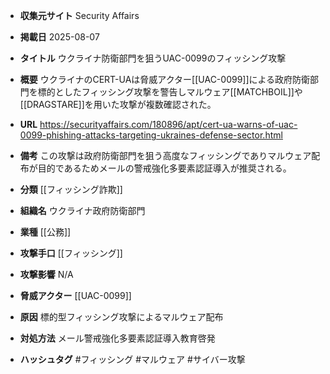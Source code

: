 - **収集元サイト**
Security Affairs

- **掲載日**
2025-08-07

- **タイトル**
ウクライナ防衛部門を狙うUAC-0099のフィッシング攻撃

- **概要**
ウクライナのCERT-UAは脅威アクター[[UAC-0099]]による政府防衛部門を標的としたフィッシング攻撃を警告しマルウェア[[MATCHBOIL]]や[[DRAGSTARE]]を用いた攻撃が複数確認された。

- **URL**
https://securityaffairs.com/180896/apt/cert-ua-warns-of-uac-0099-phishing-attacks-targeting-ukraines-defense-sector.html

- **備考**
この攻撃は政府防衛部門を狙う高度なフィッシングでありマルウェア配布が目的であるためメールの警戒強化多要素認証導入が推奨される。

- **分類**
[[フィッシング詐欺]]

- **組織名**
ウクライナ政府防衛部門

- **業種**
[[公務]]

- **攻撃手口**
[[フィッシング]]

- **攻撃影響**
N/A

- **脅威アクター**
[[UAC-0099]]

- **原因**
標的型フィッシング攻撃によるマルウェア配布

- **対処方法**
メール警戒強化多要素認証導入教育啓発

- **ハッシュタグ**
#フィッシング #マルウェア #サイバー攻撃
